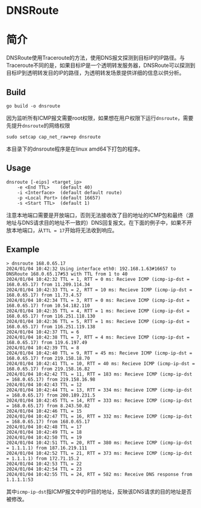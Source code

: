 # DNSRoute

# 简介
DNSRoute使用Traceroute的方法，使用DNS报文探测到目标IP的IP路径。与Traceroute不同的是，如果目标IP是一个透明转发服务器，DNSRoute可以探测到目标IP到透明转发目的IP的路径，为透明转发场景提供详细的信息以供分析。

## Build
```shell
go build -o dnsroute
```
因为监听所有ICMP报文需要root权限，如果想在用户权限下运行`dnsroute`，需要先提升`dnsroute`的网络权限
```shell
sudo setcap cap_net_raw+ep dnsroute
```
本目录下的dnsroute程序是在linux amd64下打包的程序。

## Usage
```
dnsroute [-eips] <target_ip>
    -e <End TTL>    (default 40)
    -i <Interface>  (default default route)
    -p <Local Port> (default 16657)
    -s <Start TTL>  (default 1)
```
注意本地端口需要是开放端口，否则无法接收改了目的地址的ICMP包和最终（源地址与DNS请求目的地址不一致的）DNS回复报文。在下面的例子中，如果不开放本地端口，从`TTL = 17`开始将无法收到响应。

## Example
```
> dnsroute 168.0.65.17 
2024/01/04 10:42:32 Using interface eth0: 192.168.1.63#16657 to DNSRoute 168.0.65.17#53 with TTL from 1 to 40
2024/01/04 10:42:32 TTL = 1, RTT = 0 ms: Recieve ICMP (icmp-ip-dst = 168.0.65.17) from 11.209.114.34
2024/01/04 10:42:33 TTL = 2, RTT = 10 ms: Recieve ICMP (icmp-ip-dst = 168.0.65.17) from 11.73.4.57
2024/01/04 10:42:34 TTL = 3, RTT = 0 ms: Recieve ICMP (icmp-ip-dst = 168.0.65.17) from 10.54.182.110
2024/01/04 10:42:35 TTL = 4, RTT = 1 ms: Recieve ICMP (icmp-ip-dst = 168.0.65.17) from 116.251.118.130
2024/01/04 10:42:36 TTL = 5, RTT = 1 ms: Recieve ICMP (icmp-ip-dst = 168.0.65.17) from 116.251.119.138
2024/01/04 10:42:37 TTL = 6
2024/01/04 10:42:38 TTL = 7, RTT = 4 ms: Recieve ICMP (icmp-ip-dst = 168.0.65.17) from 119.6.197.49
2024/01/04 10:42:39 TTL = 8
2024/01/04 10:42:40 TTL = 9, RTT = 45 ms: Recieve ICMP (icmp-ip-dst = 168.0.65.17) from 219.158.18.70
2024/01/04 10:42:41 TTL = 10, RTT = 40 ms: Recieve ICMP (icmp-ip-dst = 168.0.65.17) from 219.158.16.82
2024/01/04 10:42:42 TTL = 11, RTT = 183 ms: Recieve ICMP (icmp-ip-dst = 168.0.65.17) from 219.158.16.98
2024/01/04 10:42:43 TTL = 12
2024/01/04 10:42:44 TTL = 13, RTT = 334 ms: Recieve ICMP (icmp-ip-dst = 168.0.65.17) from 200.189.231.5
2024/01/04 10:42:45 TTL = 14, RTT = 333 ms: Recieve ICMP (icmp-ip-dst = 168.0.65.17) from 8.243.50.82
2024/01/04 10:42:46 TTL = 15
2024/01/04 10:42:47 TTL = 16, RTT = 332 ms: Recieve ICMP (icmp-ip-dst = 168.0.65.17) from 168.0.65.17
2024/01/04 10:42:48 TTL = 17
2024/01/04 10:42:49 TTL = 18
2024/01/04 10:42:50 TTL = 19
2024/01/04 10:42:51 TTL = 20, RTT = 380 ms: Recieve ICMP (icmp-ip-dst = 1.1.1.1) from 187.16.219.111
2024/01/04 10:42:52 TTL = 21, RTT = 373 ms: Recieve ICMP (icmp-ip-dst = 1.1.1.1) from 172.71.15.2
2024/01/04 10:42:53 TTL = 22
2024/01/04 10:42:54 TTL = 23
2024/01/04 10:42:55 TTL = 24, RTT = 582 ms: Receive DNS response from 1.1.1.1:53
```
其中`icmp-ip-dst`指ICMP报文中的IP目的地址，反映该DNS请求的目的地址是否被修改。